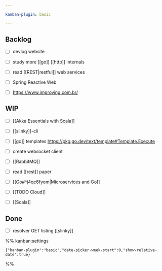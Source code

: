 ```yaml
---

kanban-plugin: basic

---
```


## Backlog

- [ ] devlog website
- [ ] study more [[go]] [[http]] internals
- [ ] read [[REST|restful]] web services
- [ ] Spring Reactive Web
- [ ] https://www.improving.com.br/


## WIP

- [ ] [[Akka Essentials with Scala]]
- [ ] [[slinky]]-cli
- [ ] [[go]] templates https://pkg.go.dev/text/template#Template.Execute
- [ ] create websocket client
- [ ] [[RabbitMQ]]
- [ ] read [[rest]] paper
- [ ] [[Go#^j4qc6fyom|Microservices and Go]]
- [ ] [[TODO Cloud]]
- [ ] [[Scala]]


## Done

- [ ] resolver GET listing [[slinky]]




%% kanban:settings
```
{"kanban-plugin":"basic","date-picker-week-start":0,"show-relative-date":true}
```
%%